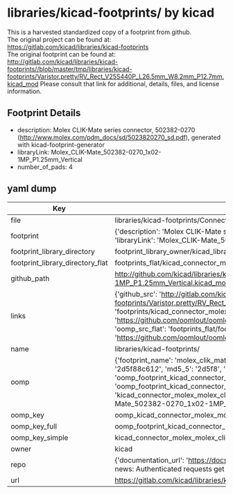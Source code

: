 # libraries/kicad-footprints/ by kicad  
This is a harvested standardized copy of a footprint from github.  
The original project can be found at:  
https://gitlab.com/kicad/libraries/kicad-footprints  
The original footprint can be found at:
http://gitlab.com/kicad/libraries/kicad-footprints//blob/master/tmp/libraries/kicad-footprints/Varistor.pretty/RV_Rect_V25S440P_L26.5mm_W8.2mm_P12.7mm.kicad_mod
Please consult that link for additional, details, files, and license information.  
## Footprint Details
* description: Molex CLIK-Mate series connector, 502382-0270 (http://www.molex.com/pdm_docs/sd/5023820270_sd.pdf), generated with kicad-footprint-generator  
* libraryLink: Molex_CLIK-Mate_502382-0270_1x02-1MP_P1.25mm_Vertical  
* number_of_pads: 4  
## yaml dump  
| Key | Value |  
| --- | --- |  
| file | libraries/kicad-footprints/Connector_Molex.pretty/Molex_CLIK-Mate_502382-0270_1x02-1MP_P1.25mm_Vertical.kicad_mod |  
| footprint | {'description': 'Molex CLIK-Mate series connector, 502382-0270 (http://www.molex.com/pdm_docs/sd/5023820270_sd.pdf), generated with kicad-footprint-generator', 'libraryLink': 'Molex_CLIK-Mate_502382-0270_1x02-1MP_P1.25mm_Vertical', 'number_of_pads': 4} |  
| footprint_library_directory | footprint_library_owner/kicad_libraries/kicad-footprints/ |  
| footprint_library_directory_flat | footprints_flat/kicad_connector_molex_molex_clik_mate_502382_0270_1x02_1mp_p1_25mm_vertical/working |  
| github_path | http://github.com/kicad/libraries/kicad-footprints//blob/master/tmp/libraries/kicad-footprints/Connector_Molex.pretty/Molex_CLIK-Mate_502382-0270_1x02-1MP_P1.25mm_Vertical.kicad_mod |  
| links | {'github_src': 'http://gitlab.com/kicad/libraries/kicad-footprints//blob/master/tmp/libraries/kicad-footprints/Varistor.pretty/RV_Rect_V25S440P_L26.5mm_W8.2mm_P12.7mm.kicad_mod', 'github_src_repo': 'https://gitlab.com/kicad/libraries/kicad-footprints', 'oomp_bot': 'footprints/kicad_connector_molex_molex_clik_mate_502382_0270_1x02_1mp_p1_25mm_vertical/working', 'oomp_bot_github': 'https://github.com/oomlout/oomlout_oomp_footprint_bot/tree/main/footprints/kicad_connector_molex_molex_clik_mate_502382_0270_1x02_1mp_p1_25mm_vertical/working', 'oomp_src_flat': 'footprints_flat/footprints_flat/kicad_connector_molex_molex_clik_mate_502382_0270_1x02_1mp_p1_25mm_vertical/working', 'oomp_src_flat_github': 'https://github.com/oomlout/oomlout_oomp_footprint_src/tree/main/footprints_flat/kicad_connector_molex_molex_clik_mate_502382_0270_1x02_1mp_p1_25mm_vertical/working'} |  
| name | libraries/kicad-footprints/ |  
| oomp | {'footprint_name': 'molex_clik_mate_502382_0270_1x02_1mp_p1_25mm_vertical', 'library_name': 'connector_molex', 'md5': '2d5f88c612fe783e744198f96b14174e', 'md5_10': '2d5f88c612', 'md5_5': '2d5f8', 'md5_6': '2d5f88', 'oomp_key': 'oomp_kicad_connector_molex_molex_clik_mate_502382_0270_1x02_1mp_p1_25mm_vertical', 'oomp_key_extra': 'oomp_footprint_kicad_connector_molex_molex_clik_mate_502382_0270_1x02_1mp_p1_25mm_vertical', 'oomp_key_full': 'oomp_footprint_kicad_connector_molex_molex_clik_mate_502382_0270_1x02_1mp_p1_25mm_vertical_2d5f88', 'oomp_key_simple': 'kicad_connector_molex_molex_clik_mate_502382_0270_1x02_1mp_p1_25mm_vertical', 'original_filename': 'libraries/kicad-footprints/Connector_Molex.pretty/Molex_CLIK-Mate_502382-0270_1x02-1MP_P1.25mm_Vertical.kicad_mod', 'owner_name': 'kicad'} |  
| oomp_key | oomp_kicad_connector_molex_molex_clik_mate_502382_0270_1x02_1mp_p1_25mm_vertical |  
| oomp_key_full | oomp_footprint_kicad_connector_molex_molex_clik_mate_502382_0270_1x02_1mp_p1_25mm_vertical |  
| oomp_key_simple | kicad_connector_molex_molex_clik_mate_502382_0270_1x02_1mp_p1_25mm_vertical |  
| owner | kicad |  
| repo | {'documentation_url': 'https://docs.github.com/rest/overview/resources-in-the-rest-api#rate-limiting', 'message': "API rate limit exceeded for 84.66.173.59. (But here's the good news: Authenticated requests get a higher rate limit. Check out the documentation for more details.)"} |  
| url | https://gitlab.com/kicad/libraries/kicad-footprints |  


